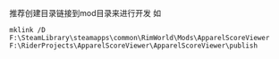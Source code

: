 ﻿推荐创建目录链接到mod目录来进行开发
如
```
mklink /D F:\SteamLibrary\steamapps\common\RimWorld\Mods\ApparelScoreViewer F:\RiderProjects\ApparelScoreViewer\ApparelScoreViewer\publish
```